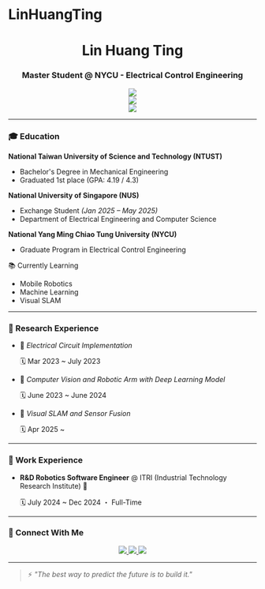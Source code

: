 # LinHuangTing

<h1 align="center"> Lin Huang Ting</h1>
<h3 align="center">Master Student @ NYCU - Electrical Control Engineering</h3>

<p align="center">
  <img src="https://readme-typing-svg.demolab.com?font=Fira+Code&pause=500&color=00F0FF&center=true&vCenter=true&width=440&lines=Hi!+I+am+Lin+Huang+Ting" />
  <br/>
  <img src="https://readme-typing-svg.demolab.com?font=Fira+Code&pause=500&color=00F0FF&center=true&vCenter=true&width=440&lines=A+Master+Student+%40+NYCU" />
  <br/>
  <img src="https://readme-typing-svg.demolab.com?font=Fira+Code&pause=500&color=00F0FF&center=true&vCenter=true&width=440&lines=In+Electrical+Control+Engineering" />
</p>

---

### 🎓 Education

**National Taiwan University of Science and Technology (NTUST)**  
- Bachelor's Degree in Mechanical Engineering  
- Graduated 1st place (GPA: 4.19 / 4.3)

**National University of Singapore (NUS)**  
- Exchange Student *(Jan 2025 – May 2025)*  
- Department of Electrical Engineering and Computer Science 

**National Yang Ming Chiao Tung University (NYCU)**  
- Graduate Program in Electrical Control Engineering  

📚 Currently Learning
- Mobile Robotics  
- Machine Learning  
- Visual SLAM


---

### 🧪 Research Experience

- 🔬 *Electrical Circuit Implementation*

  🗓️ Mar 2023 ~  July 2023 
- 🔬 *Computer Vision and Robotic Arm with Deep Learning Model*

  🗓️ June 2023 ~ June 2024

- 🔬 *Visual SLAM and Sensor Fusion*

  🗓️ Apr 2025 ~ 

---

### 💼 Work Experience

- **R&D Robotics Software Engineer** @ ITRI (Industrial Technology Research Institute) 🤖
  
  🗓️ July 2024 ~ Dec 2024 ・ Full-Time

---

### 🧭 Connect With Me

<p align="center">
  <a href="mailto:a0905266518@gmail.com">
    <img src="https://img.shields.io/badge/Email-30363D?style=for-the-badge&logo=gmail&logoColor=white" />
  </a>
  <a href="https://github.com/linB110">
    <img src="https://img.shields.io/badge/GitHub-30363D?style=for-the-badge&logo=github&logoColor=white" />
  </a>
  <a href="https://www.linkedin.com/in/LinHuangTing">
    <img src="https://img.shields.io/badge/LinkedIn-0A66C2?style=for-the-badge&logo=linkedin&logoColor=white" />
  </a>
</p>

---

> ⚡ *"The best way to predict the future is to build it."*
